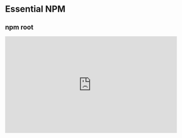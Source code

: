 <Head>
  <title>Learn React | Essential NPM > npm root</title>
</Head>

# Essential NPM

## npm root

<iframe width="560" height="315" src="https://www.youtube.com/embed/Hw_S6QAS3yw" frameborder="0" allow="autoplay; encrypted-media" allowfullscreen></iframe>
